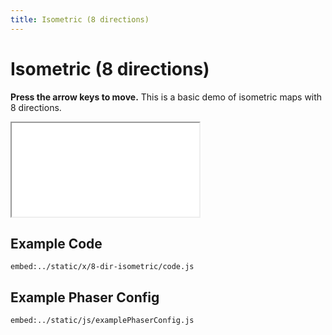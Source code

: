 ```yaml
---
title: Isometric (8 directions)
---
```


# Isometric (8 directions)

**Press the arrow keys to move.** This is a basic demo of isometric maps with 8 directions.

<iframe src="/x/8-dir-isometric"></iframe>

## Example Code

`embed:../static/x/8-dir-isometric/code.js`

## Example Phaser Config

`embed:../static/js/examplePhaserConfig.js`

